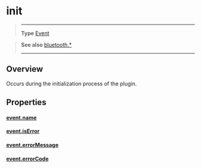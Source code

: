 # init

> --------------------- ------------------------------------------------------------------------------------------
> __Type__              [Event](https://docs.coronalabs.com/api/type/Event.html)


> __See also__          [bluetooth.*](/plugin/bluetooth/index.md)
> --------------------- ------------------------------------------------------------------------------------------

## Overview

Occurs during the initialization process of the plugin.

## Properties

#### [event.name](/plugin/bluetooth/event/init/name.md)

#### [event.isError](/plugin/bluetooth/event/init/isError.md)

#### [event.errorMessage](/plugin/bluetooth/event/init/errorMessage.md)

#### [event.errorCode](/plugin/bluetooth/event/init/errorCode.md)